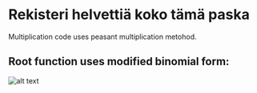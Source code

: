 # Rekisteri helvettiä koko tämä paska

Multiplication code uses peasant multiplication metohod.

## Root function uses modified binomial form:
![alt text](https://raw.githubusercontent.com/Jan-Aarela/Fibonacci-y86/refs/heads/main/pics/squarred.jpg)
